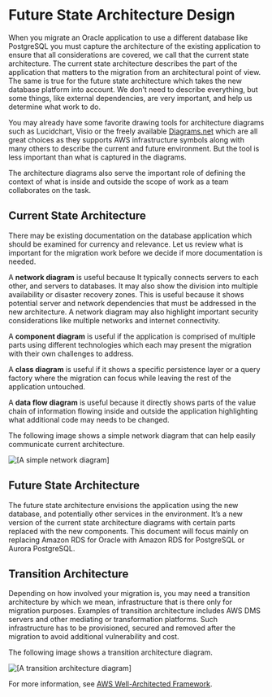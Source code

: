 # Future State Architecture Design<a name="chap-oracle-postgresql.migration-process.future-state"></a>

When you migrate an Oracle application to use a different database like PostgreSQL you must capture the architecture of the existing application to ensure that all considerations are covered, we call that the current state architecture\. The current state architecture describes the part of the application that matters to the migration from an architectural point of view\. The same is true for the future state architecture which takes the new database platform into account\. We don’t need to describe everything, but some things, like external dependencies, are very important, and help us determine what work to do\.

You may already have some favorite drawing tools for architecture diagrams such as Lucidchart, Visio or the freely available [Diagrams\.net](http://diagrams.net/) which are all great choices as they supports AWS infrastructure symbols along with many others to describe the current and future environment\. But the tool is less important than what is captured in the diagrams\.

The architecture diagrams also serve the important role of defining the context of what is inside and outside the scope of work as a team collaborates on the task\.

## Current State Architecture<a name="chap-oracle-postgresql.migration-process.future-state.current-state"></a>

There may be existing documentation on the database application which should be examined for currency and relevance\. Let us review what is important for the migration work before we decide if more documentation is needed\.

A **network diagram** is useful because It typically connects servers to each other, and servers to databases\. It may also show the division into multiple availability or disaster recovery zones\. This is useful because it shows potential server and network dependencies that must be addressed in the new architecture\. A network diagram may also highlight important security considerations like multiple networks and internet connectivity\.

A **component diagram** is useful if the application is comprised of multiple parts using different technologies which each may present the migration with their own challenges to address\.

A **class diagram** is useful if it shows a specific persistence layer or a query factory where the migration can focus while leaving the rest of the application untouched\.

A **data flow diagram** is useful because it directly shows parts of the value chain of information flowing inside and outside the application highlighting what additional code may needs to be changed\.

The following image shows a simple network diagram that can help easily communicate current architecture\.

![\[A simple network diagram\]](http://docs.aws.amazon.com/dms/latest/sbs/images/oracle-postgresql-current-architecture.png)

## Future State Architecture<a name="chap-oracle-postgresql.migration-process.future-state.architecture"></a>

The future state architecture envisions the application using the new database, and potentially other services in the environment\. It’s a new version of the current state architecture diagrams with certain parts replaced with the new components\. This document will focus mainly on replacing Amazon RDS for Oracle with Amazon RDS for PostgreSQL or Aurora PostgreSQL\.

## Transition Architecture<a name="chap-oracle-postgresql.migration-process.future-state.transition"></a>

Depending on how involved your migration is, you may need a transition architecture by which we mean, infrastructure that is there only for migration purposes\. Examples of transition architecture includes AWS DMS servers and other mediating or transformation platforms\. Such infrastructure has to be provisioned, secured and removed after the migration to avoid additional vulnerability and cost\.

The following image shows a transition architecture diagram\.

![\[A transition architecture diagram\]](http://docs.aws.amazon.com/dms/latest/sbs/images/oracle-postgresql-transition-architecture.png)

For more information, see [AWS Well\-Architected Framework](https://docs.aws.amazon.com/wellarchitected/latest/framework/welcome.html)\.